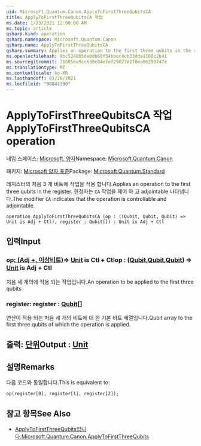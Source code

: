 ```yaml
---
uid: Microsoft.Quantum.Canon.ApplyToFirstThreeQubitsCA
title: ApplyToFirstThreeQubitsCA 작업
ms.date: 1/23/2021 12:00:00 AM
ms.topic: article
qsharp.kind: operation
qsharp.namespace: Microsoft.Quantum.Canon
qsharp.name: ApplyToFirstThreeQubitsCA
qsharp.summary: Applies an operation to the first three qubits in the register. The modifier `CA` indicates that the operation is controllable and adjointable.
ms.openlocfilehash: 9bc5248b5de0db60f54bbec4cb33dde1160c2b41
ms.sourcegitcommit: 71605ea9cc630e84e7ef29027e1f0ea06299747e
ms.translationtype: MT
ms.contentlocale: ko-KR
ms.lasthandoff: 01/26/2021
ms.locfileid: "98841390"
---
```

# <a name="applytofirstthreequbitsca-operation"></a><span data-ttu-id="3e7bf-102">ApplyToFirstThreeQubitsCA 작업</span><span class="sxs-lookup"><span data-stu-id="3e7bf-102">ApplyToFirstThreeQubitsCA operation</span></span>

<span data-ttu-id="3e7bf-103">네임 스페이스: [Microsoft. 양자](xref:Microsoft.Quantum.Canon)</span><span class="sxs-lookup"><span data-stu-id="3e7bf-103">Namespace: [Microsoft.Quantum.Canon](xref:Microsoft.Quantum.Canon)</span></span>

<span data-ttu-id="3e7bf-104">패키지: [Microsoft 양자 표준](https://nuget.org/packages/Microsoft.Quantum.Standard)</span><span class="sxs-lookup"><span data-stu-id="3e7bf-104">Package: [Microsoft.Quantum.Standard](https://nuget.org/packages/Microsoft.Quantum.Standard)</span></span>


<span data-ttu-id="3e7bf-105">레지스터의 처음 3 개 비트에 작업을 적용 합니다.</span><span class="sxs-lookup"><span data-stu-id="3e7bf-105">Applies an operation to the first three qubits in the register.</span></span>
<span data-ttu-id="3e7bf-106">한정자는 `CA` 작업을 제어 하 고 adjointable 나타냅니다.</span><span class="sxs-lookup"><span data-stu-id="3e7bf-106">The modifier `CA` indicates that the operation is controllable and adjointable.</span></span>

```qsharp
operation ApplyToFirstThreeQubitsCA (op : ((Qubit, Qubit, Qubit) => Unit is Adj + Ctl), register : Qubit[]) : Unit is Adj + Ctl
```


## <a name="input"></a><span data-ttu-id="3e7bf-107">입력</span><span class="sxs-lookup"><span data-stu-id="3e7bf-107">Input</span></span>

### <a name="op--qubitqubitqubit--unit--is-adj--ctl"></a><span data-ttu-id="3e7bf-108">op[: (Adj +, 이상](xref:microsoft.quantum.lang-ref.qubit)[비트)](xref:microsoft.quantum.lang-ref.qubit)=> [Unit](xref:microsoft.quantum.lang-ref.unit) is Ctl + Ctl[](xref:microsoft.quantum.lang-ref.qubit)</span><span class="sxs-lookup"><span data-stu-id="3e7bf-108">op : ([Qubit](xref:microsoft.quantum.lang-ref.qubit),[Qubit](xref:microsoft.quantum.lang-ref.qubit),[Qubit](xref:microsoft.quantum.lang-ref.qubit)) => [Unit](xref:microsoft.quantum.lang-ref.unit)  is Adj + Ctl</span></span>

<span data-ttu-id="3e7bf-109">처음 세 개의에 적용 되는 작업입니다.</span><span class="sxs-lookup"><span data-stu-id="3e7bf-109">An operation to be applied to the first three qubits</span></span>


### <a name="register--qubit"></a><span data-ttu-id="3e7bf-110">register: [](xref:microsoft.quantum.lang-ref.qubit)</span><span class="sxs-lookup"><span data-stu-id="3e7bf-110">register : [Qubit](xref:microsoft.quantum.lang-ref.qubit)[]</span></span>

<span data-ttu-id="3e7bf-111">연산이 적용 되는 처음 세 개의 비트에 대 한 기본 비트 배열입니다.</span><span class="sxs-lookup"><span data-stu-id="3e7bf-111">Qubit array to the first three qubits of which the operation is applied.</span></span>



## <a name="output--unit"></a><span data-ttu-id="3e7bf-112">출력: [단위](xref:microsoft.quantum.lang-ref.unit)</span><span class="sxs-lookup"><span data-stu-id="3e7bf-112">Output : [Unit](xref:microsoft.quantum.lang-ref.unit)</span></span>



## <a name="remarks"></a><span data-ttu-id="3e7bf-113">설명</span><span class="sxs-lookup"><span data-stu-id="3e7bf-113">Remarks</span></span>

<span data-ttu-id="3e7bf-114">다음 코드와 동일합니다.</span><span class="sxs-lookup"><span data-stu-id="3e7bf-114">This is equivalent to:</span></span>

```qsharp
op(register[0], register[1], register[2]);
```

## <a name="see-also"></a><span data-ttu-id="3e7bf-115">참고 항목</span><span class="sxs-lookup"><span data-stu-id="3e7bf-115">See Also</span></span>

- [<span data-ttu-id="3e7bf-116">ApplyToFirstThreeQubits입니다.</span><span class="sxs-lookup"><span data-stu-id="3e7bf-116">Microsoft.Quantum.Canon.ApplyToFirstThreeQubits</span></span>](xref:Microsoft.Quantum.Canon.ApplyToFirstThreeQubits)
